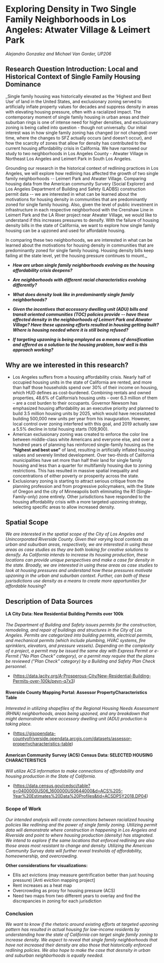 # Exploring Density in Two Single Family Neighborhoods in Los Angeles: Atwater Village & Leimert Park 
_Alejandro Gonzalez and Michael Van Gorder, UP206_
## Research Question Introduction: Local and Historical Context of Single Family Housing Dominance

_Single family housing was historically elevated as the ‘Highest and Best Use’ of land in the United States, and exclusionary zoning served to artificially inflate property values for decades and suppress density in areas with elevating housing pressure, often with a racialized impact. The contemporary moment of single family housing in urban areas and their suburban rings is one of intense need for higher densities, and exclusionary zoning is being called into question - though not universally. 
Our initial interest was in how single family zoning has changed (or not changed) over time, where the changes to SFZ actually occurs (and doesn’t occur), and how the scarcity of zones that allow for density has contributed to the current housing affordability crisis in California. We have narrowed our study to two neighborhoods in Los Angeles County - Atwater Village in Northeast Los Angeles and Leimert Park in South Los Angeles.

Grounding our research in the historical context of redlining practices in Los Angeles, we will explore how redlining has affected the growth of two single family neighborhoods -- Leimert Park and Atwater Village. Comparing housing data from the American community Survery (Social Explorer) and Los Angeles Department of Building and Safety (LADBS) construction permit data -- we are interested in what can be learned about the motivations for housing density in communities that are predominantly zoned for single family housing. Also, given the level of public investment in infrastructure in each respective neighborhood with the Crenshaw Line in Leimert Park and the LA River project near Atwater Village, we would like to understand if this increases pressures to densify. With the failure of housing density bills in the state of California, we want to explore how single family housing can be a upzoned and used for affordable housing.

In comparing these two neighborhoods, we are interested in what can be learned about the motivations for housing density in communities that are predominantly zoned for single family housing. Housing density bills keep failing at the state level, yet the housing pressure continues to mount._

* _**How are urban single family neighborhoods evolving as the housing affordability crisis deepens?**_

* _**Are neighborhoods with different racial characteristics evolving differently?**_

* _**What does density look like in predominantly single family neighborhoods?**_

* _**Given the incentives that accessory dwelling unit (ADU) bills and transit oriented communities (TOC) policies provide -- have these affected density in the neighborhoods of Leimert Park and Atwater Village? Have these upzoning efforts resulted in housing getting built? Where is housing needed where it is still being refused?**_

* _**If targeting upzoning is being employed as a means of densification and offered as a solution to the housing problem, how well is this approach working?**_ 

## Why are we interested in this research?
* Los Angeles suffers from a housing affordability crisis. Nearly half of occupied housing units in the state of California are rented, and more than half those households spend over 30% of their income on housing, which HUD defines as cost-burdened. Combining rentals and owned properties, 48.6% of California’s housing units – over 6.3 million of them – are a cost burden to their occupants. Governor Newsom has emphasized housing affordability as an executive priority and planned to build 3.5 million housing units by 2025, which would have necessitated building 500,000 new units per year from his inauguration.  However, local control over zoning interfered with this goal, and 2019 actually saw a 5.5% decline in total housing starts (109,900).
* American exclusionary zoning was created to enforce the color line between middle-class white Americans and everyone else, and over a hundred years of planning has reinforced single-family housing as the __“highest and best use”__ of land, resulting in artificially inflated housing values and severely limited development. Over two-thirds of California municipalities have set more than half their land for single family housing and less than a quarter for multifamily housing  due to zoning restrictions. This has resulted in massive spatial inequality and concentrations of either poverty or prosperity across the state.
* Exclusionary zoning is starting to attract serious critique from the planning profession and from progressive policymakers, with the State of Oregon and the city of Minneapolis both eliminating the R1 (Single-Family-only) zone entirely. Other jurisdictions have responded to the housing affordability crisis with a more targeted upzoning strategy, selecting specific areas to allow increased density. 

## Spatial Scope

_We are interested in the spatial scope of the City of Los Angeles and Unincorporated Riverside County. Given their varying local contexts as urban and suburban areas, respectively, we are interested in using these areas as case studies as they are both looking for creative solutions to densify. As California intends to increase its housing production, these locations can provide unique perspectives and make a case for density in the state. Broadly, we are interested in using these areas as case studies to look at housing pressures and understand how these pressures motivate upzoning in the urban and suburban context. Further, can both of these jusrisdictions use density as a means to create more opportunities for affordable housing?_


## Description of Data Sources

#### LA City Data: New Residential Building Permits over 100k
_The Department of Building and Safety issues permits for the construction, remodeling, and repair of buildings and structures in the City of Los Angeles. Permits are categorized into building permits, electrical permits, and mechanical permits (which include plumbing, HVAC systems, fire sprinklers, elevators, and pressure vessels). Depending on the complexity of a project, a permit may be issued the same day with Express Permit or e-Permit ("No Plan Check" category), or a permit may require that the plans be reviewed ("Plan Check" category) by a Building and Safety Plan Check personnel._ 

* (https://data.lacity.org/A-Prosperous-City/New-Residential-Building-Permits-over-100k/peyn-q7x3)

#### Riverside County Mapping Portal: Assessor PropertyCharacteristics Table
_Interested in utilizing shapefiles of the Regional Housing Needs Assessment (RHNA) neighborhoods, areas being upzoned, and any breakdown that might demonstrate where accessory dwelling unit (ADU) production is taking place._

* (https://gisopendata-countyofriverside.opendata.arcgis.com/datasets/assessor-propertycharacteristics-table) 

#### American Community Survey (ACS) Census Data: SELECTED HOUSING CHARACTERISTICS
_Will utilize ACS information to make connections of affordability and housing production in the State of California._

* (https://data.census.gov/cedsci/table?g=0400000US06_1600000US0644000&d=ACS%205-Year%20Estimates%20Data%20Profiles&tid=ACSDP5Y2018.DP04) 

### Scope of Work

_Our intended analysis will create connections between racialized housing policies like redlining and the power of single family zoning. Utilizing permit data will demonstrate where construction in happening in Los Angeles and Riverside and point to where housing production (density) has stagnated. We intend to explore if the same locations that enforced redlining are also those areas most resistant to change and density. Utilizing the American Community Survey data will further reveal tresholds of affordability, homeownership, and overcrowding._

**Other considerations for visualizations:** 
* Ellis act evictions (may measure gentrification better than just housing pressure) [Anti eviction mapping project] 
* Rent increases as a heat map
* Overcrowding as proxy for housing pressure (ACS)
* Need two maps from two different years to overlay and find the discrepancies in zoning for each jurisdiction


### Conclusion

_We want to know if the rhetoric around existing efforts at targeted upzoning pattern has resulted in actual housing for low-income residents by understanding how the state of California can target single family zoning to increase density. We expect to reveal that single family neighborhoods that have not increased their density are also those that historically enforced redlining policies. We also hope to make the case that desnsity in urban and suburban neighborhoods is equally needed._
